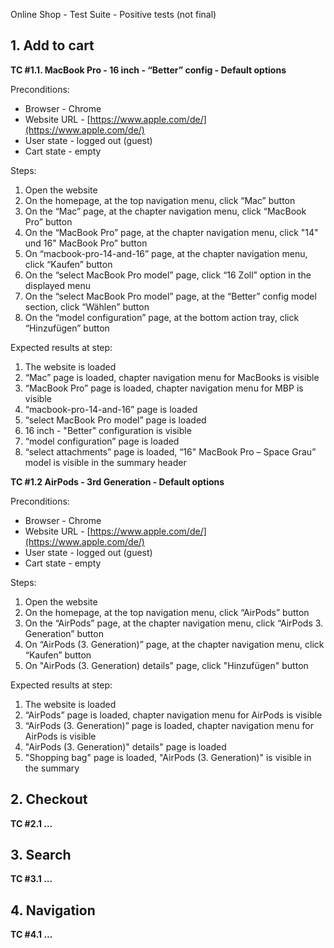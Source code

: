 Online Shop - Test Suite - Positive tests (not final)

## 1. Add to cart

**TC #1.1. MacBook Pro - 16 inch - “Better” config - Default options**

Preconditions:

- Browser - Chrome
- Website URL - [https://www.apple.com/de/](https://www.apple.com/de/)
- User state - logged out (guest)
- Cart state - empty

Steps:

1. Open the website
2. On the homepage, at the top navigation menu, click “Mac” button
3. On the “Mac” page, at the chapter navigation menu, click “MacBook Pro” button
4. On the “MacBook Pro” page, at the chapter navigation menu, click "14" und 16" MacBook Pro” button
5. On “macbook-pro-14-and-16” page, at the chapter navigation menu, click “Kaufen” button
6. On the “select MacBook Pro model” page, click “16 Zoll” option in the displayed menu
7. On the “select MacBook Pro model” page, at the “Better” config model section, click “Wählen” button
8. On the “model configuration” page, at the bottom action tray, click “Hinzufügen” button

Expected results at step:

1. The website is loaded
2. “Mac” page is loaded, chapter navigation menu for MacBooks is visible
3. “MacBook Pro” page is loaded, chapter navigation menu for MBP is visible
4. “macbook-pro-14-and-16” page is loaded
5. “select MacBook Pro model” page is loaded
6. 16 inch - "Better" configuration is visible
7. “model configuration” page is loaded
8. “select attachments” page is loaded, “16" MacBook Pro – Space Grau” model is visible in the summary header

**TC #1.2 AirPods - 3rd Generation - Default options**

Preconditions:
- Browser - Chrome
- Website URL - [https://www.apple.com/de/](https://www.apple.com/de/)
- User state - logged out (guest)
- Cart state - empty

Steps:

1. Open the website
2. On the homepage, at the top navigation menu, click “AirPods” button
3. On the “AirPods” page, at the chapter navigation menu, click “AirPods 3. Generation” button
4. On “AirPods (3. Generation)” page, at the chapter navigation menu, click “Kaufen” button
5. On "AirPods (3. Generation) details" page, click "Hinzufügen" button

Expected results at step:

1. The website is loaded
2. “AirPods” page is loaded, chapter navigation menu for AirPods is visible
3. “AirPods (3. Generation)” page is loaded, chapter navigation menu for AirPods is visible
4. "AirPods (3. Generation)" details" page is loaded
5. "Shopping bag" page is loaded, "AirPods (3. Generation)" is visible in the summary

## 2. Checkout

**TC #2.1 ...**

## 3. Search

**TC #3.1 ...**

## 4. Navigation

**TC #4.1 ...**
